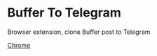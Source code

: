 # Buffer To Telegram
Browser extension, clone Buffer post to Telegram

[Chrome](https://chrome.google.com/webstore/detail/buffer-to-telegram/naffmimfgjpmgkglgggppjaeofojidml/)
